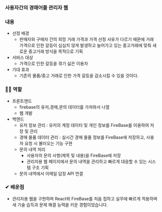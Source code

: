 ### 사용자간의 경매어플 관리자 웹

### 내용

- 선정 배경
    - 판매자와 구매자 간의 희망 거래 가격과 가격 선정 사유가 다르기 때문에 거래 가격으로 인한 갈등이 심심치 않게 발생하고 늘어가고 있는 중고거래에 맞춰 새로운 중고거래 방식을 목적으로 기획
- 서비스 대상
    - 가격으로 인한 갈등을 겪기 싫은 이용자
- 기대 효과
    - 기존의 물품/중고 거래로 인한 가격 갈등을 감소시킬 수 있을 것이다.

### 🙋‍♂️ 역할

- 프론트엔드
    - firebase의 유저,경매,문의 데이터를 가져와서 나열
    - 웹 개발
- 백엔드
    - 유저 정보 관리 : 유저의 계정 데이터 및 개인 정보를 FireBase를 이용하여 저장 및 관리
    - 경매 물품 데이터 관리 : 실시간 경매 물품 정보를 FireBase에 저장하고, 사용자 요청 시 불러오는 기능 구현
    - 문의 내역 처리
        - 사용자의 문의 사항(제목 및 내용)을 FireBase에 저장
        - 관리자용 웹 페이지에서 문의 내역을 관리하고 빠르게 대응할 수 있는 시스템 구조 기획
    - 문의 내역에서 이메일 답장 API 연결

### ✔ 배운점

- 관리자용 웹을 구현하며 React와 FireBase를 처음 접하고 실무에 빠르게 적용하며 새 기술 습득과 문제 해결 능력을 키운 경험이었습니다.
